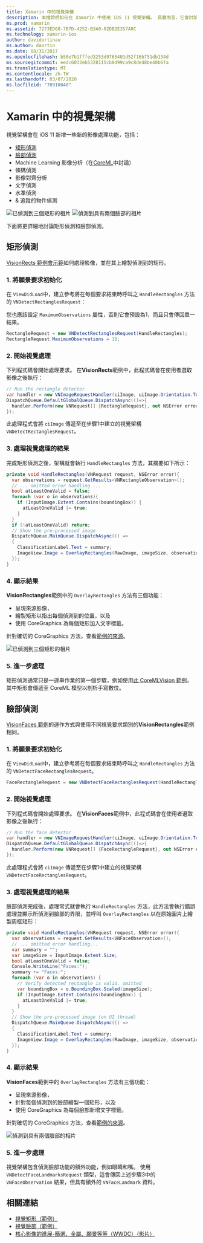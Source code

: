 ```yaml
---
title: Xamarin 中的視覺架構
description: 本檔說明如何在 Xamarin 中使用 iOS 11 視覺架構。 具體而言，它會討論矩形偵測和臉部偵測。
ms.prod: xamarin
ms.assetid: 7273ED68-7B7D-4252-B3A0-02DB2E357A8C
ms.technology: xamarin-ios
author: davidortinau
ms.author: daortin
ms.date: 08/31/2017
ms.openlocfilehash: b58e7b1fffed3253d9765401d52f16b751db134d
ms.sourcegitcommit: eedc6032eb5328115cb0d99ca9c8de48be40b6fa
ms.translationtype: MT
ms.contentlocale: zh-TW
ms.lasthandoff: 03/07/2020
ms.locfileid: "78910840"
---
```

# <a name="vision-framework-in-xamarinios"></a>Xamarin 中的視覺架構

視覺架構會在 iOS 11 新增一些新的影像處理功能，包括：

- [矩形偵測](#rectangles)
- [臉部偵測](#faces)
- Machine Learning 影像分析（在[CoreML](~/ios/platform/introduction-to-ios11/coreml.md)中討論）
- 條碼偵測
- 影像對齊分析
- 文字偵測
- 水準偵測
- & 追蹤的物件偵測

![已偵測到三個矩形的相片](vision-images/found-rectangles-tiny.png) ![偵測到具有兩個臉部的相片](vision-images/xamarin-home-faces-tiny.png)

下面將更詳細地討論矩形偵測和臉部偵測。

<a name="rectangles" />

## <a name="rectangle-detection"></a>矩形偵測

[VisionRects 範例會示範](https://docs.microsoft.com/samples/xamarin/ios-samples/ios11-visionrectangles)如何處理影像，並在其上繪製偵測到的矩形。

### <a name="1-initialize-the-vision-request"></a>1. 將願景要求初始化

在 `ViewDidLoad`中，建立參考將在每個要求結束時呼叫之 `HandleRectangles` 方法的 `VNDetectRectanglesRequest`：

您也應該設定 `MaximumObservations` 屬性，否則它會預設為1，而且只會傳回單一結果。

```csharp
RectangleRequest = new VNDetectRectanglesRequest(HandleRectangles);
RectangleRequest.MaximumObservations = 10;
```

### <a name="2-start-the-vision-processing"></a>2. 開始視覺處理

下列程式碼會開始處理要求。 在**VisionRects**範例中，此程式碼會在使用者選取影像之後執行：

```csharp
// Run the rectangle detector
var handler = new VNImageRequestHandler(ciImage, uiImage.Orientation.ToCGImagePropertyOrientation(), new VNImageOptions());
DispatchQueue.DefaultGlobalQueue.DispatchAsync(()=>{
  handler.Perform(new VNRequest[] {RectangleRequest}, out NSError error);
});
```

此處理程式會將 `ciImage` 傳遞至在步驟1中建立的視覺架構 `VNDetectRectanglesRequest`。

### <a name="3-handle-the-results-of-vision-processing"></a>3. 處理視覺處理的結果

完成矩形偵測之後，架構就會執行 `HandleRectangles` 方法，其摘要如下所示：

```csharp
private void HandleRectangles(VNRequest request, NSError error){
  var observations = request.GetResults<VNRectangleObservation>();
  // ... omitted error handling ...
  bool atLeastOneValid = false;
  foreach (var o in observations){
    if (InputImage.Extent.Contains(boundingBox)) {
      atLeastOneValid |= true;
    }
  }
  if (!atLeastOneValid) return;
  // Show the pre-processed image
  DispatchQueue.MainQueue.DispatchAsync(() =>
  {
    ClassificationLabel.Text = summary;
    ImageView.Image = OverlayRectangles(RawImage, imageSize, observations);
  });
}
```

### <a name="4-display-the-results"></a>4. 顯示結果

**VisionRectangles**範例中的 `OverlayRectangles` 方法有三個功能：

- 呈現來源影像，
- 繪製矩形以指出每個偵測到的位置，以及
- 使用 CoreGraphics 為每個矩形加入文字標籤。

針對確切的 CoreGraphics 方法，查看[範例的來源](https://docs.microsoft.com/samples/xamarin/ios-samples/ios11-visionrectangles)。

![已偵測到三個矩形的相片](vision-images/found-rectangles-phone-sml.png)

### <a name="5-further-processing"></a>5. 進一步處理

矩形偵測通常只是一連串作業的第一個步驟，例如使用[此 CoreMLVision 範例](~/ios/platform/introduction-to-ios11/coreml.md#coremlvision)，其中矩形會傳遞至 CoreML 模型以剖析手寫數位。

<a name="faces" />

## <a name="face-detection"></a>臉部偵測

[VisionFaces 範例](https://docs.microsoft.com/samples/xamarin/ios-samples/ios11-visionfaces)的運作方式與使用不同視覺要求類別的**VisionRectangles**範例相同。

### <a name="1-initialize-the-vision-request"></a>1. 將願景要求初始化

在 `ViewDidLoad`中，建立參考將在每個要求結束時呼叫之 `HandleRectangles` 方法的 `VNDetectFaceRectanglesRequest`。

```csharp
FaceRectangleRequest = new VNDetectFaceRectanglesRequest(HandleRectangles);
```

### <a name="2-start-the-vision-processing"></a>2. 開始視覺處理

下列程式碼會開始處理要求。 在**VisionFaces**範例中，此程式碼會在使用者選取影像之後執行：

```csharp
// Run the face detector
var handler = new VNImageRequestHandler(ciImage, uiImage.Orientation.ToCGImagePropertyOrientation(), new VNImageOptions());
DispatchQueue.DefaultGlobalQueue.DispatchAsync(()=>{
  handler.Perform(new VNRequest[] {FaceRectangleRequest}, out NSError error);
});
```

此處理程式會將 `ciImage` 傳遞至在步驟1中建立的視覺架構 `VNDetectFaceRectanglesRequest`。

### <a name="3-handle-the-results-of-vision-processing"></a>3. 處理視覺處理的結果

臉部偵測完成後，處理常式就會執行 `HandleRectangles` 方法，此方法會執行錯誤處理並顯示所偵測到臉部的界限，並呼叫 `OverlayRectangles` 以在原始圖片上繪製周框矩形：

```csharp
private void HandleRectangles(VNRequest request, NSError error){
  var observations = request.GetResults<VNFaceObservation>();
  // ... omitted error handling...
  var summary = "";
  var imageSize = InputImage.Extent.Size;
  bool atLeastOneValid = false;
  Console.WriteLine("Faces:");
  summary += "Faces:";
  foreach (var o in observations) {
    // Verify detected rectangle is valid. omitted
    var boundingBox = o.BoundingBox.Scaled(imageSize);
    if (InputImage.Extent.Contains(boundingBox)) {
      atLeastOneValid |= true;
    }
  }
  // Show the pre-processed image (on UI thread)
  DispatchQueue.MainQueue.DispatchAsync(() =>
  {
    ClassificationLabel.Text = summary;
    ImageView.Image = OverlayRectangles(RawImage, imageSize, observations);
  });
}
```

### <a name="4-display-the-results"></a>4. 顯示結果

**VisionFaces**範例中的 `OverlayRectangles` 方法有三個功能：

- 呈現來源影像，
- 針對每個偵測到的臉部繪製一個矩形，以及
- 使用 CoreGraphics 為每個臉部新增文字標籤。

針對確切的 CoreGraphics 方法，查看[範例的來源](https://docs.microsoft.com/samples/xamarin/ios-samples/ios11-visionfaces)。

![偵測到具有兩個臉部的相片](vision-images/found-faces-phone-sml.png)

### <a name="5-further-processing"></a>5. 進一步處理

視覺架構包含偵測臉部功能的額外功能，例如眼睛和嘴。 使用 `VNDetectFaceLandmarksRequest` 類型，這會傳回上述步驟3中的 `VNFaceObservation` 結果，但具有額外的 `VNFaceLandmark` 資料。

## <a name="related-links"></a>相關連結

- [視覺矩形（範例）](https://docs.microsoft.com/samples/xamarin/ios-samples/ios11-visionrectangles)
- [視覺臉部（範例）](https://docs.microsoft.com/samples/xamarin/ios-samples/ios11-visionfaces)
- [核心影像的進展-篩選、金屬、願景等等（WWDC）（影片）](https://developer.apple.com/videos/play/wwdc2017/510/)
